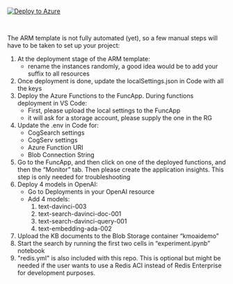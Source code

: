 <br />

[![Deploy to Azure](https://aka.ms/deploytoazurebutton)](https://github.com/samelhousseini/cognitive-services-speech-sdk/blob/feature/oai_prod_function/)
  
  
<br />


The ARM template is not fully automated (yet), so a few manual steps will have to be taken to set up your project:

1. At the deployment stage of the ARM template:
   * rename the instances randomly, a good idea would be to add your suffix to all resources
1. Once deployment is done, update the localSettings.json in Code with all the keys
1. Deploy the Azure Functions to the FuncApp. During functions deployment in VS Code:
   * First, please upload the local settings to the FuncApp
   * it will ask for a storage account, please supply the one in the RG
1. Update the .env in Code for: 
   * CogSearch settings
   * CogServ settings
   * Azure Function URI
   * Blob Connection String
1. Go to the FuncApp, and then click on one of the deployed functions, and then the “Monitor” tab. Then please create the application insights. This step is only needed for troubleshooting
1. Deploy 4 models in OpenAI:
   * Go to Deployments in your OpenAI resource
   * Add 4 models:
      1. text-davinci-003
      1. text-search-davinci-doc-001
      1. text-search-davinci-query-001
      1. text-embedding-ada-002
1. Upload the KB documents to the Blob Storage container “kmoaidemo”
1. Start the search by running the first two cells in “experiment.ipynb” notebook
1. "redis.yml" is also included with this repo. This is optional but might be needed if the user wants to use a Redis ACI instead of Redis Enterprise for development purposes.
